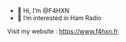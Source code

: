 - 👋 Hi, I’m @F4HXN
- 👀 I’m interested in Ham Radio


<!---
F4HXN/F4HXN is a ✨ special ✨ repository because its `README.md` (this file) appears on your GitHub profile.
You can click the Preview link to take a look at your changes.
--->

Visit my website : https://www.f4hxn.fr
